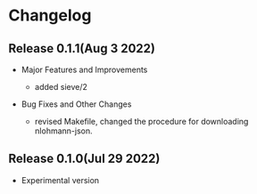 # Changelog

## Release 0.1.1(Aug 3 2022)

  * Major Features and Improvements
    * added sieve/2

  * Bug Fixes and Other Changes
    * revised Makefile, changed the procedure for downloading nlohmann-json.

## Release 0.1.0(Jul 29 2022)

  * Experimental version
